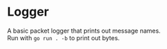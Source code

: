 # Logger

A basic packet logger that prints out message names.\
Run with `go run . -b` to print out bytes.